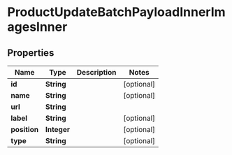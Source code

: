 

# ProductUpdateBatchPayloadInnerImagesInner

## Properties

Name | Type | Description | Notes
------------ | ------------- | ------------- | -------------
**id** | **String** |  |  [optional]
**name** | **String** |  |  [optional]
**url** | **String** |  | 
**label** | **String** |  |  [optional]
**position** | **Integer** |  |  [optional]
**type** | **String** |  |  [optional]





